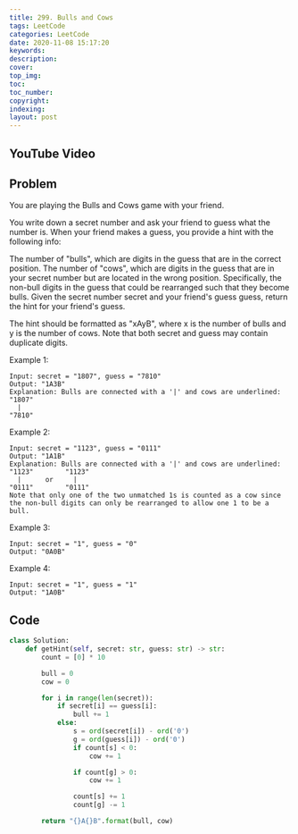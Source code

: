 ```yaml
---
title: 299. Bulls and Cows
tags: LeetCode
categories: LeetCode
date: 2020-11-08 15:17:20
keywords:
description:
cover:
top_img:
toc:
toc_number:
copyright:
indexing:
layout: post
---
```


## YouTube Video

## Problem

You are playing the Bulls and Cows game with your friend.

You write down a secret number and ask your friend to guess what the number is. When your friend makes a guess, you provide a hint with the following info:

The number of "bulls", which are digits in the guess that are in the correct position.
The number of "cows", which are digits in the guess that are in your secret number but are located in the wrong position. Specifically, the non-bull digits in the guess that could be rearranged such that they become bulls.
Given the secret number secret and your friend's guess guess, return the hint for your friend's guess.

The hint should be formatted as "xAyB", where x is the number of bulls and y is the number of cows. Note that both secret and guess may contain duplicate digits.

Example 1:

```
Input: secret = "1807", guess = "7810"
Output: "1A3B"
Explanation: Bulls are connected with a '|' and cows are underlined:
"1807"
  |
"7810"
```

Example 2:

```
Input: secret = "1123", guess = "0111"
Output: "1A1B"
Explanation: Bulls are connected with a '|' and cows are underlined:
"1123"        "1123"
  |      or     |
"0111"        "0111"
Note that only one of the two unmatched 1s is counted as a cow since the non-bull digits can only be rearranged to allow one 1 to be a bull.
```

Example 3:

```
Input: secret = "1", guess = "0"
Output: "0A0B"
```

Example 4:

```
Input: secret = "1", guess = "1"
Output: "1A0B"
```

## Code

```python
class Solution:
    def getHint(self, secret: str, guess: str) -> str:
        count = [0] * 10

        bull = 0
        cow = 0

        for i in range(len(secret)):
            if secret[i] == guess[i]:
                bull += 1
            else:
                s = ord(secret[i]) - ord('0')
                g = ord(guess[i]) - ord('0')
                if count[s] < 0:
                    cow += 1

                if count[g] > 0:
                    cow += 1

                count[s] += 1
                count[g] -= 1

        return "{}A{}B".format(bull, cow)
```
